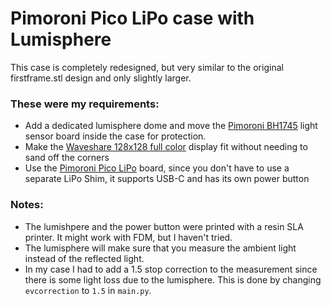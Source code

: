 # Pimoroni Pico LiPo case with Lumisphere

This case is completely redesigned, but very similar to the original firstframe.stl design and only slightly larger.

### These were my requirements:
- Add a dedicated lumisphere dome and move the [Pimoroni BH1745](https://shop.pimoroni.com/products/bh1745-luminance-and-colour-sensor-breakout?variant=12767599755347) light sensor board inside the case for protection.
- Make the [Waveshare 128x128 full color](https://www.amazon.de/-/en/gp/product/B07DB5YFGW/ref=ppx_yo_dt_b_asin_title_o08_s00?ie=UTF8&psc=1) display fit without needing to sand off the corners
- Use the [Pimoroni Pico LiPo](https://shop.pimoroni.com/products/pimoroni-pico-lipo?variant=39386149093459) board, since you don't have to use a separate LiPo Shim, it supports USB-C and has its own power button

### Notes:
- The lumishpere and the power button were printed with a resin SLA printer. It might work with FDM, but I haven't tried.
- The lumisphere will make sure that you measure the ambient light instead of the reflected light.
- In my case I had to add a 1.5 stop correction to the measurement since there is some light loss due to the lumisphere. This is done by changing `evcorrection` to `1.5` in `main.py`.
